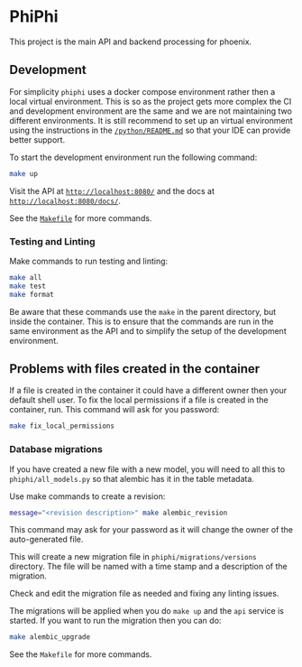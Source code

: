 # PhiPhi

This project is the main API and backend processing for phoenix.

## Development

For simplicity `phiphi` uses a docker compose environment rather then a local virtual environment.
This is so as the project gets more complex the CI and development environment are the same and we
are not maintaining two different environments. It is still recommend to set up an virtual
environment using the instructions in the [`/python/README.md`](/python/README.md) so that your IDE
can provide better support.

To start the development environment run the following command:
```bash
make up
```

Visit the API at [`http://localhost:8080/`](http://localhost:8080/) and the docs at
[`http://localhost:8080/docs/`](http://localhost:8080/docs/).

See the [`Makefile`](Makefile) for more commands.

### Testing and Linting

Make commands to run testing and linting:
```bash
make all
make test
make format
```

Be aware that these commands use the `make` in the parent directory, but inside the container. This
is to ensure that the commands are run in the same environment as the API and to simplify the setup
of the development environment.

## Problems with files created in the container

If a file is created in the container it could have a different owner then your default shell user.
To fix the local permissions if a file is created in the container, run. This command will ask for
you password:
```bash
make fix_local_permissions
```

### Database migrations

If you have created a new file with a new model, you will need to all this to
`phiphi/all_models.py` so that alembic has it in the table metadata.

Use make commands to create a revision:
```bash
message="<revision description>" make alembic_revision
```

This command may ask for your password as it will change the owner of the auto-generated file.

This will create a new migration file in `phiphi/migrations/versions` directory. The file will be
named with a time stamp and a description of the migration.

Check and edit the migration file as needed and fixing any linting issues.

The migrations will be applied when you do `make up` and the `api` service is started.
If you want to run the migration then you can do:
```bash
make alembic_upgrade
```

See the `Makefile` for more commands.
